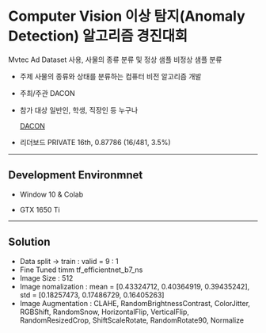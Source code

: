 # Computer Vision 이상 탐지(Anomaly Detection) 알고리즘 경진대회

Mvtec Ad Dataset 사용, 사물의 종류 분류 및 정상 샘플 비정상 샘플 분류

- 주제
사물의 종류와 상태를 분류하는 컴퓨터 비전 알고리즘 개발

- 주최/주관
 DACON

- 참가 대상
일반인, 학생, 직장인 등 누구나

  [DACON](https://dacon.io/competitions/official/235894/overview/description)

- 리더보드 PRIVATE 16th, 0.87786 (16/481, 3.5%) 

<hr/>

## Development Environmnet

- Window 10 & Colab

- GTX 1650 Ti

<hr/>

## Solution

- Data split -> train : valid = 9 : 1 
- Fine Tuned timm tf_efficientnet_b7_ns
- Image Size : 512
- Image nomalization : mean = [0.43324712, 0.40364919, 0.39435242], std = [0.18257473, 0.17486729, 0.16405263]
- Image Augmentation : CLAHE, RandomBrightnessContrast, ColorJitter, RGBShift, RandomSnow, HorizontalFlip, VerticalFlip, RandomResizedCrop, ShiftScaleRotate, RandomRotate90, Normalize
